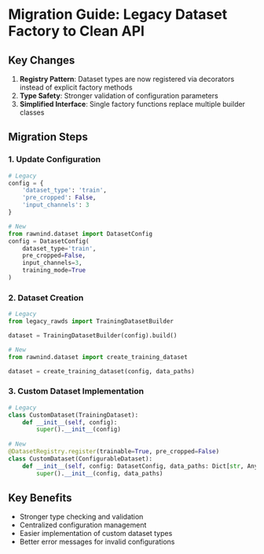 # Migration Guide: Legacy Dataset Factory to Clean API

## Key Changes

1. **Registry Pattern**: Dataset types are now registered via decorators instead of explicit factory methods
2. **Type Safety**: Stronger validation of configuration parameters
3. **Simplified Interface**: Single factory functions replace multiple builder classes

## Migration Steps

### 1. Update Configuration

```python
# Legacy
config = {
    'dataset_type': 'train',
    'pre_cropped': False,
    'input_channels': 3
}

# New
from rawnind.dataset import DatasetConfig
config = DatasetConfig(
    dataset_type='train',
    pre_cropped=False,
    input_channels=3,
    training_mode=True
)
```

### 2. Dataset Creation

```python
# Legacy
from legacy_rawds import TrainingDatasetBuilder

dataset = TrainingDatasetBuilder(config).build()

# New
from rawnind.dataset import create_training_dataset

dataset = create_training_dataset(config, data_paths)
```

### 3. Custom Dataset Implementation

```python
# Legacy
class CustomDataset(TrainingDataset):
    def __init__(self, config):
        super().__init__(config)
        
# New
@DatasetRegistry.register(trainable=True, pre_cropped=False)
class CustomDataset(ConfigurableDataset):
    def __init__(self, config: DatasetConfig, data_paths: Dict[str, Any]):
        super().__init__(config, data_paths)
```

## Key Benefits

- Stronger type checking and validation
- Centralized configuration management
- Easier implementation of custom dataset types
- Better error messages for invalid configurations